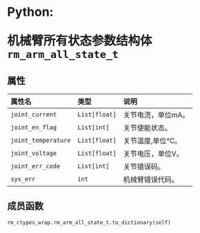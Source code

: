 # <p class="hidden">Python: </p>机械臂所有状态参数结构体`rm_arm_all_state_t`

## 属性

|属性名|类型|说明|
|:--|:--|:--|
|`joint_current`|`List[float]`|关节电流，单位mA。|
|`joint_en_flag`|`List[int]`|关节使能状态。|
|`joint_temperature`|`List[float]`|关节温度,单位℃。|
|`joint_voltage`|`List[float]`|关节电压，单位V。|
|`joint_err_code`|`List[int]`|关节错误码。|
|`sys_err`|`int`|机械臂错误代码。|

## 成员函数

```Python
rm_ctypes_wrap.rm_arm_all_state_t.to_dictionary(self)
```
